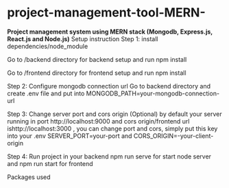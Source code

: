# project-management-tool-MERN-
**Project management system using MERN stack (Mongodb, Express.js, React.js and Node.js)**
Setup instruction
Step 1: install dependencies/node_module

Go to /backend directory for backend setup and run npm install

Go to /frontend directory for frontend setup and run npm install

Step 2: Configure mongodb connection url Go to backend directory and create .env file and put into MONGODB_PATH=your-mongodb-connection-url

Step 3: Change server port and cors origin (Optional) by default your server running in port http://localhost:9000 and cors origin/frontend url ishttp://localhost:3000 , you can change port and cors, simply put this key into your .env SERVER_PORT=your-port and CORS_ORIGIN=-your-client-origin

Step 4: Run project in your backend npm run serve for start node server and npm run start for frontend

Packages used
